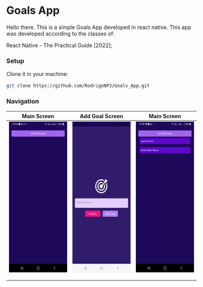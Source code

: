 # Goals App

Hello there.
This is a simple Goals App developed in react native.
This app was developed according to the classes of:

React Native - The Practical Guide [2022];

### Setup

Clone it in your machine:
```bash
git clone https://github.com/RodrigoNP3/Goals_App.git
```

### Navigation


<table>
<thead>
<tr>
<th align="center">Main Screen</th>
<th align="center">Add Goal Screen</th>
<th align="center">Main Screen</th>

</tr>
</thead>
<tbody>
<tr>
  
<td align="center">
  <a target="_blank" rel="" href="images/main_screen.jpg">
        <img src="images/main_screen.jpg" alt="Css Logo" with="200" height="400"/>

  </a></td>
  
<td align="center">
  <a target="_blank" rel="" href="images/add_goal_screen.jpg">
        <img src="images/add_goal_screen.jpg" alt="Css Logo" with="200" height="400"/>

  </a></td>
  
 <td align="center">
  <a target="_blank" rel="" href="images/main_screen_01.jpg">
        <img src="images/main_screen_01.jpg" alt="Css Logo" with="200" height="400"/>

  </a></td>

  
